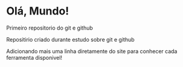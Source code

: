 # Olá, Mundo!
 Primeiro repositorio do git e github

Repositirio criado durante estudo sobre git e github

Adicionando mais uma linha diretamente do site para conhecer cada ferramenta disponivel! 
